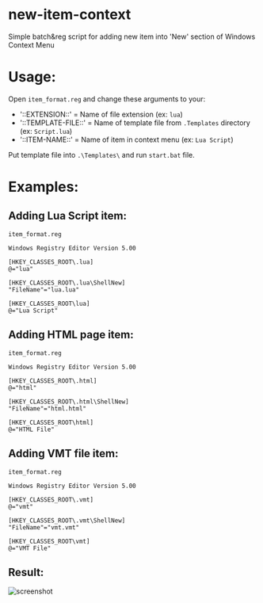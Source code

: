 # new-item-context

Simple batch&amp;reg script for adding new item into 'New' section of Windows Context Menu

# Usage:

Open `item_format.reg` and change these arguments to your:

- '::EXTENSION::' = Name of file extension (ex: `lua`)
- '::TEMPLATE-FILE::' = Name of template file from `.Templates` directory (ex: `Script.lua`)
- '::ITEM-NAME::' = Name of item in context menu (ex: `Lua Script`)

Put template file into `.\Templates\` and run `start.bat` file.

# Examples:

## Adding Lua Script item:

`item_format.reg`

```
Windows Registry Editor Version 5.00

[HKEY_CLASSES_ROOT\.lua]
@="lua"

[HKEY_CLASSES_ROOT\.lua\ShellNew]
"FileName"="lua.lua"

[HKEY_CLASSES_ROOT\lua]
@="Lua Script"
```

## Adding HTML page item:

`item_format.reg`

```
Windows Registry Editor Version 5.00

[HKEY_CLASSES_ROOT\.html]
@="html"

[HKEY_CLASSES_ROOT\.html\ShellNew]
"FileName"="html.html"

[HKEY_CLASSES_ROOT\html]
@="HTML File"
```

## Adding VMT file item:

`item_format.reg`

```
Windows Registry Editor Version 5.00

[HKEY_CLASSES_ROOT\.vmt]
@="vmt"

[HKEY_CLASSES_ROOT\.vmt\ShellNew]
"FileName"="vmt.vmt"

[HKEY_CLASSES_ROOT\vmt]
@="VMT File"
```

## Result:

![screenshot](https://i.imgur.com/jF5hUbk.png)
